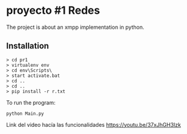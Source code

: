 
# proyecto #1 Redes
The project is about an xmpp implementation in python. 

## Installation

```
> cd pr1
> virtualenv env
> cd env\Scripts\
> start activate.bat
> cd ..
> cd ..
> pip install -r r.txt
```
 To run the program: 
```
python Main.py
```


Link del video hacía las funcionalidades
https://youtu.be/37xJhGH3Izk
